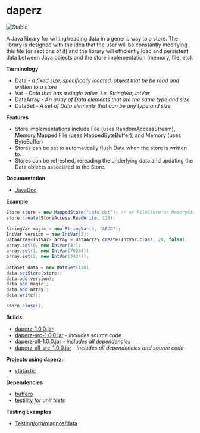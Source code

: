 daperz
======

![Stable](http://i4.photobucket.com/albums/y123/Freaklotr4/stage_stable.png)

A Java library for writing/reading data in a generic way to a store. The library is designed with the idea that the user will be constantly modifying this file (or sections of it) and the library will efficiently load and persistent data between Java objects and the store implementation (memory, file, etc).

**Terminology**
- Data *- a fixed size, specifically located, object that be be read and written to a store*
- Var *- Data that has a single value, i.e. StringVar, IntVar*
- DataArray *- An array of Data elements that are the same type and size*
- DataSet *- A set of Data elements that can be any type and size*

**Features**
- Store implementations include File (uses RandomAccessStream), Memory Mapped File (uses MappedByteBuffer), and Memory (uses ByteBuffer)
- Stores can be set to automatically flush Data when the store is written to.
- Stores can be refreshed, rereading the underlying data and updating the Data objects associated to the Store.

**Documentation**
- [JavaDoc](http://gh.magnos.org/?r=http://clickermonkey.github.com/Daperz/)

**Example**

```java
Store store = new MappedStore("info.dat"); // or FileStore or MemoryStore
store.create(StoreAccess.ReadWrite, 128);

StringVar magic = new StringVar(4, "ABCD");
IntVar version = new IntVar(2);
DataArray<IntVar> array = DataArray.create(IntVar.class, 24, false);
array.set(0, new IntVar(4));
array.set(1, new IntVar(76234));
array.set(2, new IntVar(3434));
 
DataSet data = new DataSet(128);
data.setStore(store);
data.add(version);
data.add(magic);
data.add(array);
data.write();

store.close();
```

**Builds**
- [daperz-1.0.0.jar](http://gh.magnos.org/?r=https://github.com/ClickerMonkey/Daperz/blob/master/build/daperz-1.0.0.jar?raw=true)
- [daperz-src-1.0.0.jar](http://gh.magnos.org/?r=https://github.com/ClickerMonkey/Daperz/blob/master/build/daperz-src-1.0.0.jar?raw=true) *- includes source code*
- [daperz-all-1.0.0.jar](http://gh.magnos.org/?r=https://github.com/ClickerMonkey/Daperz/blob/master/build/daperz-1.0.0.jar?raw=true) *- includes all dependencies*
- [daperz-all-src-1.0.0.jar](http://gh.magnos.org/?r=https://github.com/ClickerMonkey/Daperz/blob/master/build/daperz-src-1.0.0.jar?raw=true) *- includes all dependencies and source code*

**Projects using daperz:**
- [statastic](http://gh.magnos.org/?r=https://github.com/ClickerMonkey/Statastic)

**Dependencies**
- [buffero](http://gh.magnos.org/?r=https://github.com/ClickerMonkey/Buffero)
- [testility](http://gh.magnos.org/?r=https://github.com/ClickerMonkey/Testility) *for unit tests*

**Testing Examples**
- [Testing/org/magnos/data](http://gh.magnos.org/?r=https://github.com/ClickerMonkey/Daperz/tree/master/Testing/org/magnos/data)
